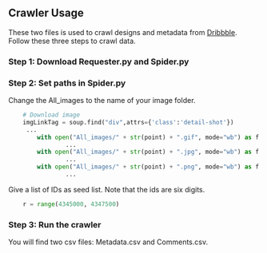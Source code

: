 ## Crawler Usage

These two files is used to crawl designs and metadata from [Dribbble](https://dribbble.com/). Follow these three steps to crawl data.
### Step 1: Download Requester.py and Spider.py

### Step 2: Set paths in Spider.py

Change the All_images to the name of your image folder.
```python
    # Download image
    imgLinkTag = soup.find("div",attrs={'class':'detail-shot'})
     ...
        with open("All_images/" + str(point) + ".gif", mode="wb") as f:
                ...
        with open("All_images/" + str(point) + ".jpg", mode="wb") as f:
                ...
        with open("All_images/" + str(point) + ".png", mode="wb") as f:
                ...
 ```
 Give a list of IDs as seed list. Note that the ids are six digits.
 ```python
     r = range(4345000, 4347500) 
 ```
 
 ### Step 3: Run the crawler
 You will find two csv files: Metadata.csv and Comments.csv.
